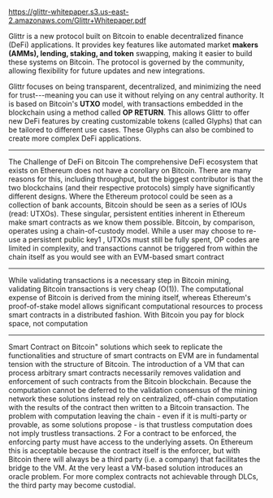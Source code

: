 https://glittr-whitepaper.s3.us-east-2.amazonaws.com/Glittr+Whitepaper.pdf



Glittr is a new protocol built on Bitcoin to enable decentralized finance (DeFi) applications. It provides key features like automated market **makers (AMMs), lending, staking, and token** swapping, making it easier to build these systems on Bitcoin. The protocol is governed by the community, allowing flexibility for future updates and new integrations.

Glittr focuses on being transparent, decentralized, and minimizing the need for trust---meaning you can use it without relying on any central authority. It is based on Bitcoin's **UTXO** model, with transactions embedded in the blockchain using a method called **OP RETURN**. This allows Glittr to offer new DeFi features by creating customizable tokens (called Glyphs) that can be tailored to different use cases. These Glyphs can also be combined to create more complex DeFi applications.

----------
The Challenge of DeFi on Bitcoin The comprehensive DeFi ecosystem that exists on Ethereum does not have a corollary on Bitcoin. There are many reasons for this, including throughput, but the biggest contributor is that the two blockchains (and their respective protocols) simply have significantly different designs. Where the Ethereum protocol could be seen as a collection of bank accounts, Bitcoin should be seen as a series of IOUs (read: UTXOs). These singular, persistent entities inherent in Ethereum make smart contracts as we know them possible. Bitcoin, by comparison, operates using a chain-of-custody model. While a user may choose to re-use a persistent public key1 , UTXOs must still be fully spent, OP codes are limited in complexity, and transactions cannot be triggered from within the chain itself as you would see with an EVM-based smart contract

-----

While validating transactions is a necessary step in Bitcoin mining, validating Bitcoin transactions is very cheap (O(1)). The computational expense of Bitcoin is derived from the mining itself, whereas Ethereum's proof-of-stake model allows significant computational resources to process smart contracts in a distributed fashion. With Bitcoin you pay for block space, not computation


---
Smart Contract on Bitcoin" solutions which seek to replicate the functionalities and structure of smart contracts on EVM are in fundamental tension with the structure of Bitcoin. The introduction of a VM that can process arbitrary smart contracts necessarily removes validation and enforcement of such contracts from the Bitcoin blockchain. Because the computation cannot be deferred to the validation consensus of the mining network these solutions instead rely on centralized, off-chain computation with the results of the contract then written to a Bitcoin transaction. The problem with computation leaving the chain - even if it is multi-party or provable, as some solutions propose - is that trustless computation does not imply trustless transactions. 2 For a contract to be enforced, the enforcing party must have access to the underlying assets. On Ethereum this is acceptable because the contract itself is the enforcer, but with Bitcoin there will always be a third party (i.e. a company) that facilitates the bridge to the VM. At the very least a VM-based solution introduces an oracle problem. For more complex contracts not achievable through DLCs, the third party may become custodial.
